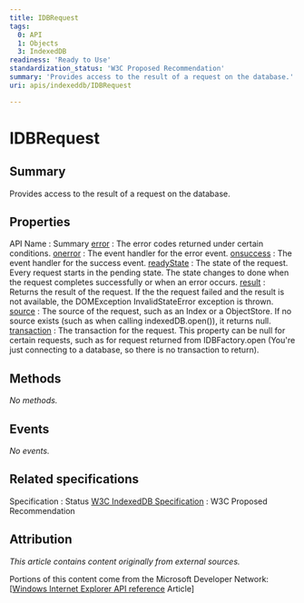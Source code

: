 ```yaml
---
title: IDBRequest
tags:
  0: API
  1: Objects
  3: IndexedDB
readiness: 'Ready to Use'
standardization_status: 'W3C Proposed Recommendation'
summary: 'Provides access to the result of a request on the database.'
uri: apis/indexeddb/IDBRequest

---
```

# IDBRequest

## Summary

Provides access to the result of a request on the database.

## Properties

API Name
:   Summary
[error](/apis/indexeddb/IDBRequest/error)
:   The error codes returned under certain conditions.
[onerror](/apis/indexeddb/IDBRequest/onerror)
:   The event handler for the error event.
[onsuccess](/apis/indexeddb/IDBRequest/onsuccess)
:   The event handler for the success event.
[readyState](/apis/indexeddb/IDBRequest/readyState)
:   The state of the request. Every request starts in the pending state. The state changes to done when the request completes successfully or when an error occurs.
[result](/apis/indexeddb/IDBRequest/result)
:   Returns the result of the request. If the the request failed and the result is not available, the DOMException InvalidStateError exception is thrown.
[source](/apis/indexeddb/IDBRequest/source)
:   The source of the request, such as an Index or a ObjectStore. If no source exists (such as when calling indexedDB.open()), it returns null.
[transaction](/apis/indexeddb/IDBRequest/transaction)
:   The transaction for the request. This property can be null for certain requests, such as for request returned from IDBFactory.open (You're just connecting to a database, so there is no transaction to return).

## Methods

*No methods.*

## Events

*No events.*

## Related specifications

Specification
:   Status
[W3C IndexedDB Specification](http://www.w3.org/TR/IndexedDB/)
:   W3C Proposed Recommendation

## Attribution

*This article contains content originally from external sources.*

Portions of this content come from the Microsoft Developer Network: [[Windows Internet Explorer API reference](http://msdn.microsoft.com/en-us/library/ie/hh828809%28v=vs.85%29.aspx) Article]

